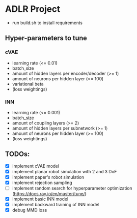 # ADLR Project

- run build.sh to install requirements

## Hyper-parameters to tune

### cVAE

- learning rate (<= 0.01)
- batch_size
- amount of hidden layers per encoder/decoder  (>= 1)
- amount of neurons per hidden layer (>= 100)
- variational beta
- (loss weightings)

### INN

- learning rate (<= 0.001)
- batch_size
- amount of coupling layers (>= 2)
- amount of hidden layers per subnetwork (>= 1)
- amount of neurons per hidden layer (>= 100)
- (loss weightings)

## TODOs:
- [x] implement cVAE model
- [x] implement planar robot simulation with 2 and 3 DoF
- [x] implement paper's robot simulation
- [x] implement rejection sampling
- [ ] implement random search for hyperparameter optimization (https://docs.ray.io/en/master/tune/)
- [x] implement basic INN model
- [x] implement backward training of INN model
- [x] debug MMD loss